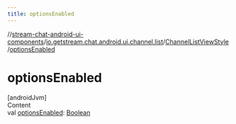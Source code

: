 ```yaml
---
title: optionsEnabled
---
```

//[stream-chat-android-ui-components](../../../index.md)/[io.getstream.chat.android.ui.channel.list](../index.md)/[ChannelListViewStyle](index.md)/[optionsEnabled](optionsEnabled.md)



# optionsEnabled  
[androidJvm]  
Content  
val [optionsEnabled](optionsEnabled.md): [Boolean](https://kotlinlang.org/api/latest/jvm/stdlib/kotlin/-boolean/index.html)  



